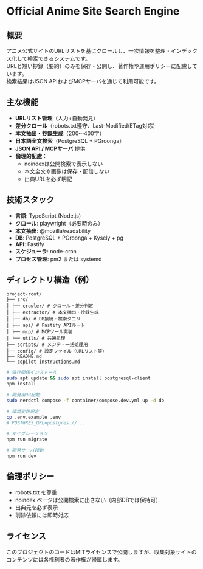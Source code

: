 # Official Anime Site Search Engine

## 概要
アニメ公式サイトのURLリストを基にクロールし、一次情報を整理・インデックス化して検索できるシステムです。  
URLと短い抄録（要約）のみを保存・公開し、著作権や運用ポリシーに配慮しています。  
検索結果はJSON APIおよびMCPサーバを通じて利用可能です。

## 主な機能
- **URLリスト管理**（人力+自動発見）
- **差分クロール**（robots.txt遵守、Last-Modified/ETag対応）
- **本文抽出・抄録生成**（200〜400字）
- **日本語全文検索**（PostgreSQL + PGroonga）
- **JSON API / MCPサーバ** 提供
- **倫理的配慮**：
  - noindexは公開検索で表示しない
  - 本文全文や画像は保存・配信しない
  - 出典URLを必ず明記

## 技術スタック
- **言語**: TypeScript (Node.js)
- **クロール**: playwright（必要時のみ）
- **本文抽出**: @mozilla/readability
- **DB**: PostgreSQL + PGroonga + Kysely + pg
- **API**: Fastify
- **スケジューラ**: node-cron
- **プロセス管理**: pm2 または systemd

## ディレクトリ構造（例）
```
project-root/
├── src/
│ ├── crawler/ # クロール・差分判定
│ ├── extractor/ # 本文抽出・抄録生成
│ ├── db/ # DB接続・検索クエリ
│ ├── api/ # Fastify APIルート
│ ├── mcp/ # MCPツール実装
│ └── utils/ # 共通処理
├── scripts/ # メンテ・一括処理用
├── config/ # 設定ファイル（URLリスト等）
├── README.md
└── copilot-instructions.md
```

```bash
# 依存関係インストール
sudo apt update && sudo apt install postgresql-client
npm install

# 開発用DB起動
sudo nerdctl compose -f container/compose.dev.yml up -d db

# 環境変数設定
cp .env.example .env
# POSTGRES_URL=postgres://...

# マイグレーション
npm run migrate

# 開発サーバ起動
npm run dev
```

## 倫理ポリシー
- robots.txt を尊重
- noindex ページは公開検索に出さない（内部DBでは保持可）
- 出典元を必ず表示
- 削除依頼には即時対応

## ライセンス
このプロジェクトのコードはMITライセンスで公開しますが、収集対象サイトのコンテンツには各権利者の著作権が帰属します。